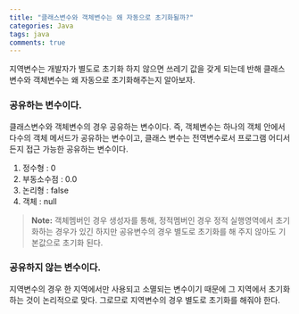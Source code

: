 ```yaml
---
title: "클래스변수와 객체변수는 왜 자동으로 초기화될까?"
categories: Java
tags: java
comments: true
---
```


지역변수는 개발자가 별도로 초기화 하지 않으면 쓰레기 값을 갖게 되는데 반해 클래스변수와 객체변수는 왜 자동으로 초기화해주는지 알아보자.

### 공유하는 변수이다.

클래스변수와 객체변수의 경우 공유하는 변수이다. 즉, 객체변수는 하나의 객체 안에서 다수의 객체 메서드가 공유하는 변수이고, 클래스 변수는 전역변수로서 프로그램 어디서든지 접근 가능한 공유하는 변수이다.

1. 정수형 : 0
2. 부동소수점 : 0.0
3. 논리형 : false
4. 객체 : null

> **Note:** 객체멤버인 경우 생성자를 통해, 정적멤버인 경우 정적 실행영역에서 초기화하는 경우가 있긴 하지만 공유변수의 경우 별도로 초기화를 해 주지 않아도 기본값으로 초기화 된다.

### 공유하지 않는 변수이다.

지역변수의 경우 한 지역에서만 사용되고 소멸되는 변수이기 때문에 그 지역에서 초기화하는 것이 논리적으로 맞다. 그로므로 지역변수의 경우 별도로 초기화를 해줘야 한다.